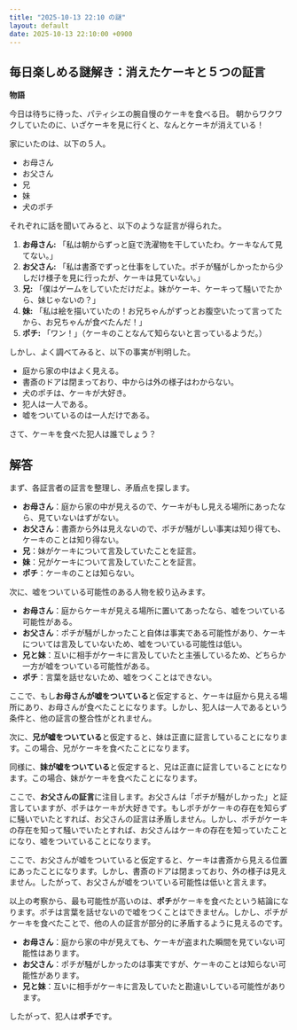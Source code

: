 ```yaml
---
title: "2025-10-13 22:10 の謎"
layout: default
date: 2025-10-13 22:10:00 +0900
---
```

## 毎日楽しめる謎解き：消えたケーキと５つの証言

**物語**

今日は待ちに待った、パティシエの腕自慢のケーキを食べる日。
朝からワクワクしていたのに、いざケーキを見に行くと、なんとケーキが消えている！

家にいたのは、以下の５人。

*   お母さん
*   お父さん
*   兄
*   妹
*   犬のポチ

それぞれに話を聞いてみると、以下のような証言が得られた。

1.  **お母さん:** 「私は朝からずっと庭で洗濯物を干していたわ。ケーキなんて見てない。」
2.  **お父さん:** 「私は書斎でずっと仕事をしていた。ポチが騒がしかったから少しだけ様子を見に行ったが、ケーキは見ていない。」
3.  **兄:** 「僕はゲームをしていただけだよ。妹がケーキ、ケーキって騒いでたから、妹じゃないの？」
4.  **妹:** 「私は絵を描いていたの！お兄ちゃんがずっとお腹空いたって言ってたから、お兄ちゃんが食べたんだ！」
5.  **ポチ:** 「ワン！」（ケーキのことなんて知らないと言っているようだ。）

しかし、よく調べてみると、以下の事実が判明した。

*   庭から家の中はよく見える。
*   書斎のドアは閉まっており、中からは外の様子はわからない。
*   犬のポチは、ケーキが大好き。
*   犯人は一人である。
*   嘘をついているのは一人だけである。

さて、ケーキを食べた犯人は誰でしょう？

## 解答

まず、各証言者の証言を整理し、矛盾点を探します。

*   **お母さん**：庭から家の中が見えるので、ケーキがもし見える場所にあったなら、見ていないはずがない。
*   **お父さん**：書斎から外は見えないので、ポチが騒がしい事実は知り得ても、ケーキのことは知り得ない。
*   **兄**：妹がケーキについて言及していたことを証言。
*   **妹**：兄がケーキについて言及していたことを証言。
*   **ポチ**：ケーキのことは知らない。

次に、嘘をついている可能性のある人物を絞り込みます。

*   **お母さん**：庭からケーキが見える場所に置いてあったなら、嘘をついている可能性がある。
*   **お父さん**：ポチが騒がしかったこと自体は事実である可能性があり、ケーキについては言及していないため、嘘をついている可能性は低い。
*   **兄と妹**：互いに相手がケーキに言及していたと主張しているため、どちらか一方が嘘をついている可能性がある。
*   **ポチ**：言葉を話せないため、嘘をつくことはできない。

ここで、もし**お母さんが嘘をついている**と仮定すると、ケーキは庭から見える場所にあり、お母さんが食べたことになります。しかし、犯人は一人であるという条件と、他の証言の整合性がとれません。

次に、**兄が嘘をついている**と仮定すると、妹は正直に証言していることになります。この場合、兄がケーキを食べたことになります。

同様に、**妹が嘘をついている**と仮定すると、兄は正直に証言していることになります。この場合、妹がケーキを食べたことになります。

ここで、**お父さんの証言**に注目します。お父さんは「ポチが騒がしかった」と証言していますが、ポチはケーキが大好きです。もしポチがケーキの存在を知らずに騒いでいたとすれば、お父さんの証言は矛盾しません。しかし、ポチがケーキの存在を知って騒いでいたとすれば、お父さんはケーキの存在を知っていたことになり、嘘をついていることになります。

ここで、お父さんが嘘をついていると仮定すると、ケーキは書斎から見える位置にあったことになります。しかし、書斎のドアは閉まっており、外の様子は見えません。したがって、お父さんが嘘をついている可能性は低いと言えます。

以上の考察から、最も可能性が高いのは、**ポチ**がケーキを食べたという結論になります。ポチは言葉を話せないので嘘をつくことはできません。しかし、ポチがケーキを食べたことで、他の人の証言が部分的に矛盾するように見えるのです。

*   **お母さん**：庭から家の中が見えても、ケーキが盗まれた瞬間を見ていない可能性はあります。
*   **お父さん**：ポチが騒がしかったのは事実ですが、ケーキのことは知らない可能性があります。
*   **兄と妹**：互いに相手がケーキに言及していたと勘違いしている可能性があります。

したがって、犯人は**ポチ**です。
